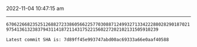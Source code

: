 2022-11-04 10:47:15 am

---

`67062266823525126882723386056622577030887124993271334222880282901870219754136132383794311418721143175221560227202102131505910239`

`Latest commit SHA is: 7d89ff45e993747abd00ac69333a66e0aaf40588 `
